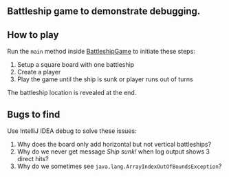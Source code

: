 ## Battleship game to demonstrate debugging. 

## How to play

Run the `main` method inside [BattleshipGame](src/main/java/com/tomgregory/BattleshipGame.java) to initiate these steps:

1. Setup a square board with one battleship
2. Create a player
3. Play the game until the ship is sunk or player runs out of turns

The battleship location is revealed at the end.

## Bugs to find

Use IntelliJ IDEA debug to solve these issues:

1. Why does the board only add horizontal but not vertical battleships?
2. Why do we never get message *Ship sunk!* when log output shows 3 direct hits?
3. Why do we sometimes see `java.lang.ArrayIndexOutOfBoundsException`?
